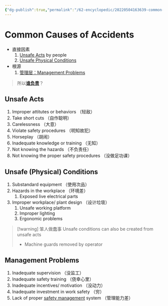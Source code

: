 ```yaml
---
{"dg-publish":true,"permalink":"/62-encyclopedic/20220504163639-common-causes-of-accidents/","dgHomeLink":true,"dgPassFrontmatter":false}
---
```



# Common Causes of Accidents

- 直接因素
  1. [Unsafe Acts](20220504163639-common-causes-of-accidents.md#Unsafe-Acts) by people
  2. [Unsafe Physical Conditions](#Unsafe-Physical-Conditions)
- 根源
  1. [管理层：Management Problems](#Management-Problems)

> 所以[**谁负责**](20220504165045-responsibility-for-safety.md)？

## Unsafe Acts

1. Improper attitutes or behaviors （轻敌）
2. Take short cuts （自作聪明）
3. Carelessness （大意）
4. Violate safety procedures （明知故犯）
5. Horseplay （胡闹）
6. Inadequate knowledge or training （无知）
7. Not knowing the hazards （不负责任）
8. Not knowing the proper safety procedures （没做足功课）

## Unsafe (Physical) Conditions

1. Substandard equipment （使用次品）
2. Hazards in the workplace （环境差）
   1. Exposed live electrical parts
3. Improper workplace/ plant design （设计垃圾）
   1. Unsafe working platform
   2. Improper lighting
   3. Ergonomic problems

> [!warning] 笨人做蠢事
> Unsafe conditions can also be created from unsafe acts
>
> - Machine guards removed by operator

## Management Problems

1. Inadequate supervision （没监工）
2. Inadequate safety training （侥幸心里）
3. Inadequate incentives/ motivation （没动力）
4. Inadequate investment in work safety （穷）
5. Lack of proper [safety management](../66-Courses/66.14-engineering-safety/20220504155057-safety-management.md) system （管理能力差）
